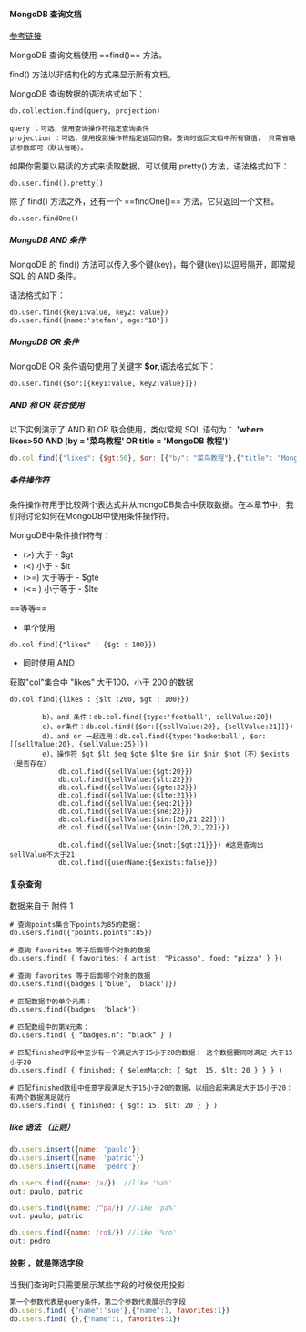 #### MongoDB 查询文档

[参考链接](http://www.runoob.com/mongodb/mongodb-query.html)

MongoDB 查询文档使用 ==find()== 方法。

find() 方法以非结构化的方式来显示所有文档。

MongoDB 查询数据的语法格式如下： 

```
db.collection.find(query, projection)

query ：可选，使用查询操作符指定查询条件
projection ：可选，使用投影操作符指定返回的键。查询时返回文档中所有键值， 只需省略该参数即可（默认省略）。
```

如果你需要以易读的方式来读取数据，可以使用 pretty() 方法，语法格式如下： 

```
db.user.find().pretty()
```

除了 find() 方法之外，还有一个 ==findOne()== 方法，它只返回一个文档。 

```
db.user.findOne()
```



##### MongoDB AND 条件

MongoDB 的 find() 方法可以传入多个键(key)，每个键(key)以逗号隔开，即常规 SQL 的 AND 条件。

语法格式如下：

```
db.user.find({key1:value, key2: value})
db.user.find({name:'stefan', age:"18"})
```

##### MongoDB OR 条件

MongoDB OR 条件语句使用了关键字 **$or**,语法格式如下： 

```
db.user.find({$or:[{key1:value, key2:value}]})
```

##### AND 和 OR 联合使用

以下实例演示了 AND 和 OR 联合使用，类似常规 SQL 语句为： **'where likes>50 AND (by = '菜鸟教程' OR title = 'MongoDB 教程')'** 

```javascript
db.col.find({"likes": {$gt:50}, $or: [{"by": "菜鸟教程"},{"title": "MongoDB 教程"}]}).pretty()
```





#####  条件操作符

条件操作符用于比较两个表达式并从mongoDB集合中获取数据。在本章节中，我们将讨论如何在MongoDB中使用条件操作符。

MongoDB中条件操作符有： 

- (>) 大于 - $gt
- (<) 小于 - $lt
- (>=) 大于等于 - $gte
- (<= ) 小于等于 - $lte

==等等==

- 单个使用

```
db.col.find({"likes" : {$gt : 100}})
```

- 同时使用 AND

获取"col"集合中 "likes" 大于100，小于 200 的数据 

```
db.col.find({likes : {$lt :200, $gt : 100}})
```



```
		b)、and 条件：db.col.find({type:'football', sellValue:20})
		c)、or条件：db.col.find({$or:[{sellValue:20}, {sellValue:21}]})
		d)、and or 一起连用：db.col.find({type:'basketball', $or:[{sellValue:20}, {sellValue:25}]})
		e)、操作符 $gt $lt $eq $gte $lte $ne $in $nin $not（不）$exists（是否存在）
			db.col.find({sellValue:{$gt:20}})
			db.col.find({sellValue:{$lt:22}})
			db.col.find({sellValue:{$gte:22}})
			db.col.find({sellValue:{$lte:21}})
			db.col.find({sellValue:{$eq:21}})
			db.col.find({sellValue:{$ne:22}})
			db.col.find({sellValue:{$in:[20,21,22]}})
			db.col.find({sellValue:{$nin:[20,21,22]}})

			db.col.find({sellValue:{$not:{$gt:21}}}) #这是查询出sellValue不大于21
			db.col.find({userName:{$exists:false}})
```





#### 复杂查询

数据来自于 附件 1 

```
# 查询points集合下points为85的数据：
db.users.find({"points.points":85})

# 查询 favorites 等于后面哪个对象的数据
db.users.find( { favorites: { artist: "Picasso", food: "pizza" } })   

# 查询 favorites 等于后面哪个对象的数据
db.users.find({badges:['blue', 'black']}) 

# 匹配数据中的单个元素：
db.users.find({badges: 'black'}) 

# 匹配数组中的第N元素：
db.users.find( { "badges.n": "black" } )

# 匹配finished字段中至少有一个满足大于15小于20的数据： 这个数据要同时满足 大于15小于20
db.users.find( { finished: { $elemMatch: { $gt: 15, $lt: 20 } } } )

# 匹配finished数组中任意字段满足大于15小于20的数据，以组合起来满足大于15小于20：有两个数据满足就行
db.users.find( { finished: { $gt: 15, $lt: 20 } } )
```

##### like 语法 （正则）

```javascript
db.users.insert({name: 'paulo'})
db.users.insert({name: 'patric'})
db.users.insert({name: 'pedro'})

db.users.find({name: /a/})  //like '%a%'
out: paulo, patric

db.users.find({name: /^pa/}) //like 'pa%' 
out: paulo, patric

db.users.find({name: /ro$/}) //like '%ro'
out: pedro

```



#### 投影 ，就是筛选字段

当我们查询时只需要展示某些字段的时候使用投影：

```javascript
第一个参数代表是query条件，第二个参数代表展示的字段
db.users.find( {"name":'sue'},{"name":1, favorites:1})
db.users.find( {},{"name":1, favorites:1})
```

